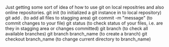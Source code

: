 Just getting some sort of idea of how to use git on local repositries and also online repositories.
git init (to initialized a git instance in to local repository)
git add . (to add all files to stagging area)
git commit -m "message" (to commit changes to your file)
git status (to check status of your files, i.e. are they in stagging area or changes committed)
git branch (to check all available branches)
git branch branch_name (to create a branch)
git checkout branch_name (to change current directory to branch_name)
